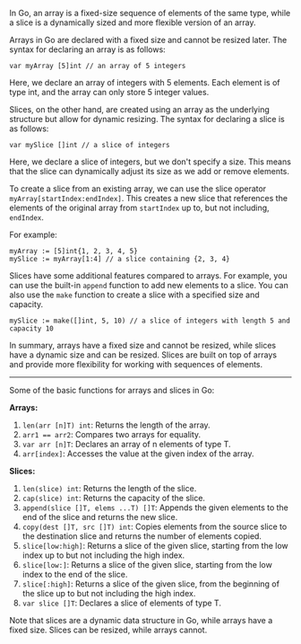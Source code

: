 In Go, an array is a fixed-size sequence of elements of the same type, while a slice is a dynamically sized and more flexible version of an array. 

Arrays in Go are declared with a fixed size and cannot be resized later. The syntax for declaring an array is as follows:

```
var myArray [5]int // an array of 5 integers
```

Here, we declare an array of integers with 5 elements. Each element is of type int, and the array can only store 5 integer values.

Slices, on the other hand, are created using an array as the underlying structure but allow for dynamic resizing. The syntax for declaring a slice is as follows:

```
var mySlice []int // a slice of integers
```

Here, we declare a slice of integers, but we don't specify a size. This means that the slice can dynamically adjust its size as we add or remove elements.

To create a slice from an existing array, we can use the slice operator `myArray[startIndex:endIndex]`. This creates a new slice that references the elements of the original array from `startIndex` up to, but not including, `endIndex`.

For example:

```
myArray := [5]int{1, 2, 3, 4, 5}
mySlice := myArray[1:4] // a slice containing {2, 3, 4}
```

Slices have some additional features compared to arrays. For example, you can use the built-in `append` function to add new elements to a slice. You can also use the `make` function to create a slice with a specified size and capacity.

```
mySlice := make([]int, 5, 10) // a slice of integers with length 5 and capacity 10
```

In summary, arrays have a fixed size and cannot be resized, while slices have a dynamic size and can be resized. Slices are built on top of arrays and provide more flexibility for working with sequences of elements.

<hr>
Some of the basic functions for arrays and slices in Go:

**Arrays:**

1. `len(arr [n]T) int`: Returns the length of the array.
2. `arr1 == arr2`: Compares two arrays for equality.
3. `var arr [n]T`: Declares an array of n elements of type T.
4. `arr[index]`: Accesses the value at the given index of the array.

**Slices:**

1. `len(slice) int`: Returns the length of the slice.
2. `cap(slice) int`: Returns the capacity of the slice.
3. `append(slice []T, elems ...T) []T`: Appends the given elements to the end of the slice and returns the new slice.
4. `copy(dest []T, src []T) int`: Copies elements from the source slice to the destination slice and returns the number of elements copied.
5. `slice[low:high]`: Returns a slice of the given slice, starting from the low index up to but not including the high index.
6. `slice[low:]`: Returns a slice of the given slice, starting from the low index to the end of the slice.
7. `slice[:high]`: Returns a slice of the given slice, from the beginning of the slice up to but not including the high index.
8. `var slice []T`: Declares a slice of elements of type T.

Note that slices are a dynamic data structure in Go, while arrays have a fixed size. Slices can be resized, while arrays cannot.

